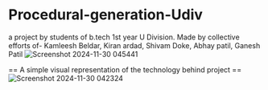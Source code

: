 # Procedural-generation-Udiv
a project by students of b.tech 1st year U Division. Made by collective efforts of-
Kamleesh Beldar,
Kiran ardad,
Shivam Doke,
Abhay patil,
Ganesh Patil
![Screenshot 2024-11-30 045441](https://github.com/user-attachments/assets/45c3e8a9-f3f0-43c1-8669-f333ca906453)

== A simple visual representation of the technology behind project ==
![Screenshot 2024-11-30 042324](https://github.com/user-attachments/assets/56911561-9989-42bf-a227-c6bb857be949)
